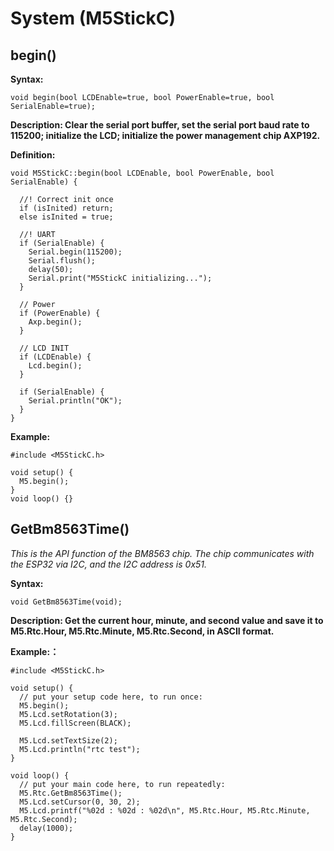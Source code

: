 # System (M5StickC)

##  begin()

**Syntax:**

`void begin(bool LCDEnable=true, bool PowerEnable=true, bool SerialEnable=true);`

**Description: Clear the serial port buffer, set the serial port baud rate to 115200; initialize the LCD; initialize the power management chip AXP192.**

**Definition:**

```arduino
void M5StickC::begin(bool LCDEnable, bool PowerEnable, bool SerialEnable) {

  //! Correct init once
  if (isInited) return;
  else isInited = true;

  //! UART
  if (SerialEnable) {
    Serial.begin(115200);
    Serial.flush();
    delay(50);
    Serial.print("M5StickC initializing...");
  }

  // Power
  if (PowerEnable) {
    Axp.begin();
  }

  // LCD INIT
  if (LCDEnable) {
    Lcd.begin();
  }

  if (SerialEnable) {
    Serial.println("OK");
  }
}
```

**Example:**

```arduino
#include <M5StickC.h>

void setup() {
  M5.begin();
}
void loop() {}
```

## GetBm8563Time()

*This is the API function of the BM8563 chip. The chip communicates with the ESP32 via I2C, and the I2C address is 0x51.*

**Syntax:**

`void GetBm8563Time(void);`

**Description: Get the current hour, minute, and second value and save it to M5.Rtc.Hour, M5.Rtc.Minute, M5.Rtc.Second, in ASCII format.**

**Example:：**

```arduino
#include <M5StickC.h>

void setup() {
  // put your setup code here, to run once:
  M5.begin();
  M5.Lcd.setRotation(3);
  M5.Lcd.fillScreen(BLACK);

  M5.Lcd.setTextSize(2);
  M5.Lcd.println("rtc test");
}

void loop() {
  // put your main code here, to run repeatedly:
  M5.Rtc.GetBm8563Time();
  M5.Lcd.setCursor(0, 30, 2);
  M5.Lcd.printf("%02d : %02d : %02d\n", M5.Rtc.Hour, M5.Rtc.Minute, M5.Rtc.Second);
  delay(1000);
}
```